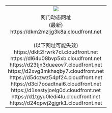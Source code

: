 ﻿<table>
  <tr></tr>
  <tr><td colspan=2 align=center><img src="https://dkm2mzljg3k8a.cloudfront.net/Up/oGate.jpg" /></td></tr>
  <tr><td colspan=2 align=center>网门动态网址<br/>(最新)
<br>https://dkm2mzljg3k8a.cloudfront.net
<br/><br/>(以下网址可能失效)
<br>https://dklt2lrwrk7cl.cloudfront.net
<br>https://dl64u08bvp5xb.cloudfront.net
<br>https://d23tjn3dueeov7.cloudfront.net
<br>https://d2xvg3mkhsqby7.cloudfront.net
<br>https://d5dczwz54pf24.cloudfront.net
<br>https://d3ci7ooadtnai6.cloudfront.net
<br>https://d1sestyjoelg0d.cloudfront.net
<br>https://d1tgyu0ledi4lu.cloudfront.net
<br>https://d24qpwj2gjgrk1.cloudfront.net
    </td>
  </tr>
</table>
